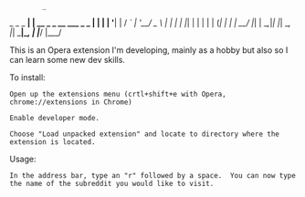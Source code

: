 			_
 _   _ _ __| |       __ _ _ __ ___ _   _ 
| | | | '__| |      / _` | '__/ _ \ | | |
| |_| | |  | |     | (_| | | |  __/ |_| |
 \__,_|_|  |_|      \__, |_|  \___|\__, |
                    |___/          |___/ 



This is an Opera extension I'm developing, mainly as a hobby but also so I can learn some new dev skills.

To install:
	
	Open up the extensions menu (crtl+shift+e with Opera, chrome://extensions in Chrome)

	Enable developer mode.

	Choose "Load unpacked extension" and locate to directory where the extension is located.

Usage: 

	In the address bar, type an "r" followed by a space.  You can now type the name of the subreddit you would like to visit.